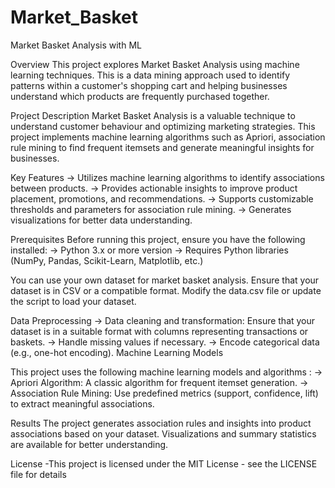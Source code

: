 # Market_Basket
Market Basket Analysis with ML

Overview
This project explores Market Basket Analysis using machine learning techniques. This is a data
mining approach used to identify patterns within a customer's shopping cart and helping
businesses understand which products are frequently purchased together.

Project Description
Market Basket Analysis is a valuable technique to understand customer behaviour and
optimizing marketing strategies. This project implements machine learning algorithms such as
Apriori, association rule mining to find frequent itemsets and generate meaningful insights for
businesses.

Key Features
-> Utilizes machine learning algorithms to identify associations between products.
-> Provides actionable insights to improve product placement, promotions, and
recommendations.
->  Supports customizable thresholds and parameters for association rule mining.
->  Generates visualizations for better data understanding.

Prerequisites
Before running this project, ensure you have the following installed:
->  Python 3.x or more version
->  Requires Python libraries (NumPy, Pandas, Scikit-Learn, Matplotlib, etc.)

You can use your own dataset for market basket analysis. Ensure that your dataset is in CSV or a
compatible format. Modify the data.csv file or update the script to load your dataset.

Data Preprocessing
->  Data cleaning and transformation: Ensure that your dataset is in a suitable format with
columns representing transactions or baskets.
->  Handle missing values if necessary.
->  Encode categorical data (e.g., one-hot encoding).
Machine Learning Models

This project uses the following machine learning models and algorithms :
->  Apriori Algorithm: A classic algorithm for frequent itemset generation.
->  Association Rule Mining: Use predefined metrics (support, confidence, lift) to extract
meaningful associations.

Results
The project generates association rules and insights into product associations based on your
dataset. Visualizations and summary statistics are available for better understanding.

License -This project is licensed under the MIT License - see the LICENSE file for details
